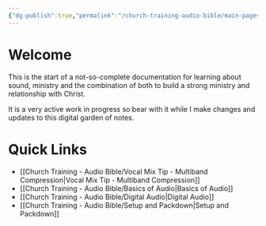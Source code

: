 ```yaml
---
{"dg-publish":true,"permalink":"/church-training-audio-bible/main-pages/home-my-audio-bible/","tags":["gardenEntry"]}
---
```



# Welcome
This is the start of a not-so-complete documentation for learning about sound, ministry and the combination of both to build a strong ministry and relationship with Christ.

It is a very active work in progress so bear with it while I make changes and updates to this digital garden of notes.



# Quick Links
- [[Church Training - Audio Bible/Vocal Mix Tip - Multiband Compression\|Vocal Mix Tip - Multiband Compression]]
- [[Church Training - Audio Bible/Basics of Audio\|Basics of Audio]]
- [[Church Training - Audio Bible/Digital Audio\|Digital Audio]]
- [[Church Training - Audio Bible/Setup and Packdown\|Setup and Packdown]]
